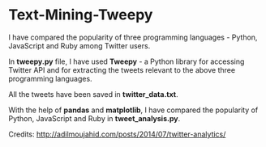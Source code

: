 # Text-Mining-Tweepy
I have compared the popularity of three programming languages - Python, JavaScript and Ruby among Twitter users.  

In **tweepy.py** file, I have used **Tweepy** - a Python library for accessing Twitter API and for extracting the tweets relevant to the above three programming languages.

All the tweets have been saved in **twitter_data.txt**.

With the help of **pandas** and **matplotlib**, I have compared the popularity of Python, JavaScript and Ruby in **tweet_analysis.py**.

Credits: http://adilmoujahid.com/posts/2014/07/twitter-analytics/
